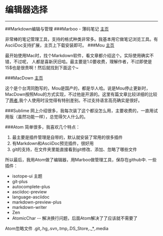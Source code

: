 # 编辑器选择

---
##Markdown编辑与管理
###Marboo - 薄码笔记
[主页](http://marboo.biz/zh_CN/)

非常棒的笔记管理工具，支持的格式种类非常多。我基本用它做笔记浏览工具。有AsciiDoc支持扩展，主页上下载安装即可。
###Mou
[主页](http://25.io/mou/)

最开始使用Mac时，找个Markdown软件，看文章都介绍这个。实际使用确实不错，不过呢，
人都是喜新厌旧哈。最主要是1.0要收费，理解作者，不过即使是15$也是很贵啊！然后就找到下面这个~

###MacDown
[主页](http://macdown.uranusjr.com/)

这个是个台湾同胞写的，Mou是国产的，都是华人哈。说是Mou停止更新时，MacDown按照Mou的方式实现，不过他是开源的。这里有篇文章比较详细的比较了[两者](http://www.jianshu.com/p/6c157af09e84),我个人使用时没觉得有特别差别。不过支持语言高亮确实是很好。

###Sublime
网上介绍很多，我每次装了这个都没怎么用，主要收费的，一直用试用版（虽然功能一样），总觉得欠人什么的。

###Atom
简单很多，我喜欢几个特点：
1. 最主要是插件管理是自带的，默认就安装了常用的很多插件
2. 有Markdown和AsciiDoc预览插件，很好用
3. git的支持，在文件夹里能直接看到git修改、添加、忽略了哪些文件

所以最后，我用Atom做了编辑器，用Marboo做管理工具，保存在github中.
一些插件：
- isotope-ui  主题
- git-plus
- autocomplete-plus
- asciidoc-preview
- language-asciidoc
- markdown-preview-plus
- markdown-writer
- Zen
- AtomicChar -- 解决换行问题，后面Atom解决了了应该就不需要了

Atom忽略文件
.git,.hg,.svn,.tmp,.DS_Store,._*,.media
